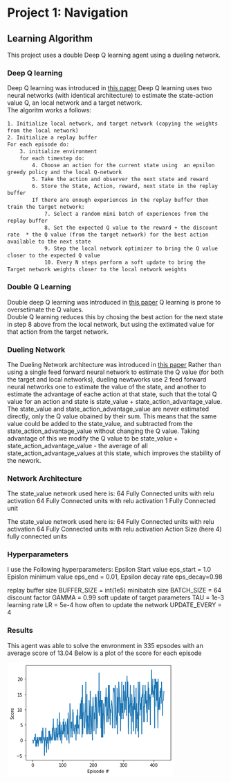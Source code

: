 # Project 1: Navigation
## Learning Algorithm
This project uses a double Deep Q learning agent using a dueling network.
### Deep Q learning
Deep Q learning was introduced in [this paper](https://storage.googleapis.com/deepmind-media/dqn/DQNNaturePaper.pdf)
Deep  Q learning uses two neural networks (with identical architecture)  to estimate the state-action value Q, an local network and a target network.  
The algoritm works a follows:

    1. Initialize local network, and target network (copying the weights from the local network)
    2. Initialize a replay buffer
    For each episode do:
        3. initialize environment
        for each timestep do:
            4. Choose an action for the current state using  an epsilon greedy policy and the local Q-network
            5. Take the action and observer the next state and reward
            6. Store the State, Action, reward, next state in the replay buffer
            If there are enough experiences in the replay buffer then train the target network:
                7. Select a random mini batch of experiences from the replay buffer
                8. Set the expected Q value to the reward + the discount rate  * the Q value (from the target network) for the best action available to the next state
                9. Step the local network optimizer to bring the Q value closer to the expected Q value
                10. Every N steps perform a soft update to bring the Target network weights closer to the local network weights
                
### Double Q Learning
Double deep Q learning was introduced in [this paper](https://arxiv.org/pdf/1509.06461.pdf)
Q learning is prone to oversetimate the Q values.  
Double Q learning reduces this by chosing the best action for the next state in step 8 above from the local network, but using the extimated value for that action from the target network.

### Dueling Network
The Dueling Network architecture was introduced in  [this paper](https://arxiv.org/pdf/1511.06581.pdf)
Rather than using a single feed forward neural network to estimate the Q value (for both the target and local networks),
dueling newtworks use 2 feed forward neural networks one to estimate the value of the state, and another to estimate the advantage of eache action at that state, such that the total Q value for an action and state is state_value + state_action_advantage_value.  The state_value and state_action_advantage_value are never estimated directly, only the Q value obained by their sum.  This means that the same value could be added to the state_value, and subtracted from the state_action_advantage_value without changing the Q value.  Taking advantage of this we modify the Q value to be state_value + state_action_advantage_value - the average of all state_action_advantage_values at this state, which improves the stability of the nework.

### Network Architecture
The state_value network used here is:
64 Fully Connected units with relu activation
64 Fully Connected units with relu activation
1 Fully Connected unit

The state_value network used here is:
64 Fully Connected units with relu activation
64 Fully Connected units with relu activation
Action Size (here 4) fully connected units

### Hyperparameters
I use the Following hyperparameters:
Epsilon Start value eps_start = 1.0
Epislon minimum value eps_end = 0.01,
Epsilon decay rate eps_decay=0.98

replay buffer size BUFFER_SIZE = int(1e5) 
minibatch size BATCH_SIZE = 64
discount factor GAMMA = 0.99
soft update of target parameters TAU = 1e-3
learning rate  LR = 5e-4
how often to update the network UPDATE_EVERY = 4

### Results
This agent was able to solve the envronment in 335 epsodes with an average score of 13.04
Below is a plot of the score for each episode

![image](results.png)
